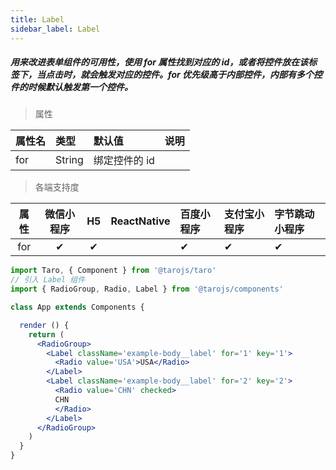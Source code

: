 ```yaml
---
title: Label
sidebar_label: Label
---
```


##### 用来改进表单组件的可用性，使用 for 属性找到对应的 id，或者将控件放在该标签下，当点击时，就会触发对应的控件。for 优先级高于内部控件，内部有多个控件的时候默认触发第一个控件。

> 属性

| 属性名 | 类型 | 默认值 | 说明 |
| :- | :- | :- | :- |
| for | String | 绑定控件的 id |

>各端支持度

| 属性 | 微信小程序 | H5 | ReactNative | 百度小程序 | 支付宝小程序 | 字节跳动小程序 |
| :-: | :-: | :-: | :- | :- | :- | :- |
| for | ✔ | ✔ |  | ✔ | ✔ | ✔ |

```jsx
import Taro, { Component } from '@tarojs/taro'
// 引入 Label 组件
import { RadioGroup, Radio, Label } from '@tarojs/components'

class App extends Components {

  render () {
    return (
      <RadioGroup>
        <Label className='example-body__label' for='1' key='1'>
          <Radio value='USA'>USA</Radio>
        </Label>
        <Label className='example-body__label' for='2' key='2'>
          <Radio value='CHN' checked>
          CHN
          </Radio>
        </Label>
      </RadioGroup>
    )
  }
}
```
